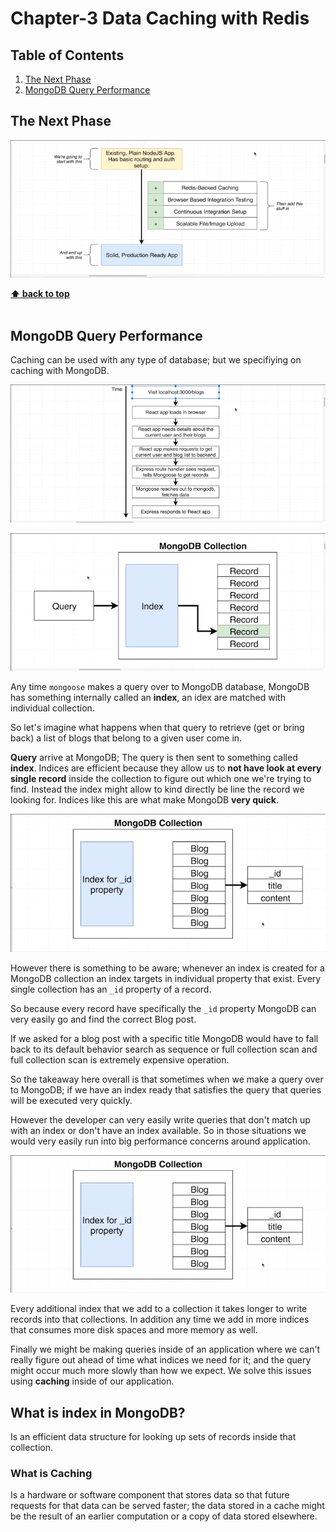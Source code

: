 # Chapter-3 Data Caching with Redis

## Table of Contents
1. [The Next Phase](#the-next-phase)
2. [MongoDB Query Performance](#mongodb-query-performance)

## The Next Phase

![chapter-3-1.png](./images/chapter-3-1.png "Project setup")

**[⬆ back to top](#table-of-contents)**
<br/>
<br/>

## MongoDB Query Performance

Caching can be used with any type of database; but we specifiying on caching
with MongoDB.

![chapter-3-2.png](./images/chapter-3-2.png "Project setup")

![chapter-3-3.png](./images/chapter-3-3.png "MongoDB indices scenes")

Any time `mongoose` makes a query over to MongoDB database, MongoDB has
something internally called an **index**, an idex are matched with individual
collection.

So let's imagine what happens when that query to retrieve (get or bring back)
a list of blogs that belong to a given user come in.

**Query** arrive at MongoDB; The query is then sent to something called
**index**. Indices are efficient because they allow us to **not have look at
every single record** inside the collection to figure out which one we're trying
to find. Instead the index might allow to kind directly be line the record we
looking for. Indices like this are what make MongoDB **very quick**.

![chapter-3-4.png](./images/chapter-3-4.png "MongoDB indices scenes")

However there is something to be aware; whenever an index is created for
a MongoDB collection an index targets in individual property that exist. Every
single collection has an `_id` property of a record.

So because every record have specifically the `_id` property MongoDB can very
easily go and find the correct Blog post.

If we asked for a blog post with a specific title MongoDB would have to fall
back to its default behavior search as sequence or full collection scan and full
collection scan is extremely expensive operation.

So the takeaway here overall is that sometimes when we make a query over to
MongoDB; if we have an index ready that satisfies the query that queries will be
executed very quickly.

However the developer can very easily write queries that don't match up with an
index or don't have an index available. So in those situations we would very
easily run into big performance concerns around application.

![chapter-3-1.gif](./images/gif/chapter-3-1.gif "MongoDB indices scenes")

Every additional index that we add to a collection it takes longer to write
records into that collections. In addition any time we add in more indices that
consumes more disk spaces and more memory as well.

Finally we might be making queries inside of an application where we can't
really figure out ahead of time what indices we need for it; and the query might
occur much more slowly than how we expect. We solve this issues using
**caching** inside of our application.



## What is index in MongoDB?
Is an efficient data structure for looking up sets of records inside that
collection.

### What is Caching

Is a hardware or software component that stores data so that future requests for
that data can be served faster; the data stored in a cache might be the result
of an earlier computation or a copy of data stored elsewhere.

